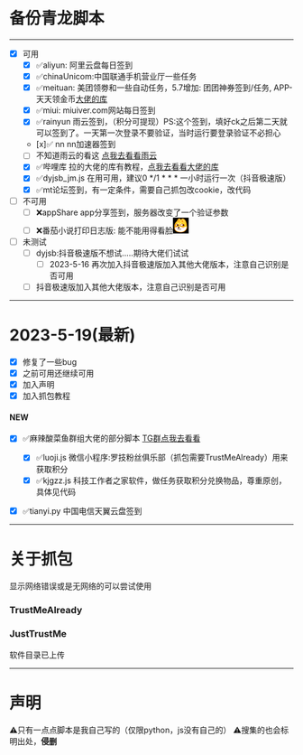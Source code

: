 # 备份青龙脚本
***

- [x] 可用
  - [x] ✅aliyun: 阿里云盘每日签到
  - [x] ✅chinaUnicom:中国联通手机营业厅一些任务
  - [x] ✅meituan: 美团领劵和一些自动任务，5.7增加: 团团神券签到/任务, APP-天天领金币[大佬的库](https://github.com/leafTheFish/DeathNote)
  - [x] ✅miui: miuiver.com网站每日签到
  - [x] ✅rainyun 雨云签到，（积分可提现）PS:这个签到，填好ck之后第二天就可以签到了。一天第一次登录不要验证，当时运行要登录验证不必担心
  - [x]✅ nn nn加速器签到
  - [ ] 不知道雨云的看这 [点我去看看雨云](https://www.rainyun.com/Mzc0MjE=_)
  - [x] ✅哔哩库 拉的大佬的库有教程，[点我去看看大佬的库](https://github.com/RayWangQvQ/BiliBiliToolPro)
  - [x] ✅dyjsb_jm.js 在用可用，建议0 */1 * * * 一小时运行一次（抖音极速版）
  - [x] ✅mt论坛签到，有一定条件，需要自己抓包改cookie，改代码
- [ ] 不可用
  -[ ] ❌appShare app分享签到，服务器改变了一个验证参数
  - [ ] ❌番茄小说打印日志版: 能不能用得看脸![img.png](img.png)
- [ ] 未测试
  - [ ] dyjsb:抖音极速版不想试.....期待大佬们试试
    - [ ] 2023-5-16 再次加入抖音极速版加入其他大佬版本，注意自己识别是否可用
  - [ ] 抖音极速版加入其他大佬版本，注意自己识别是否可用
***
# 2023-5-19(最新)
- [x] 修复了一些bug
- [x] 之前可用还继续可用
- [x] 加入声明
- [x] 加入抓包教程
#### NEW
- [x] ✅麻辣酸菜鱼群组大佬的部分脚本 [TG群点我去看看](https://t.me/suancaiyubot)
  - [x] ✅luoji.js 微信小程序:罗技粉丝俱乐部（抓包需要TrustMeAlready）用来获取积分
  - [x] ✅kjgzz.js 科技工作者之家软件，做任务获取积分兑换物品，尊重原创，具体见代码
- [x] ✅tianyi.py 中国电信天翼云盘签到



***
# 关于抓包
显示网络错误或是无网络的可以尝试使用 
### TrustMeAlready
### JustTrustMe
软件目录已上传

***
# 声明
⚠️只有一点点脚本是我自己写的（仅限python，js没有自己的） 
⚠️搜集的也会标明出处，**侵删**